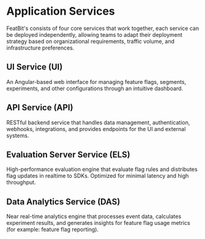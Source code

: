 # Application Services

FeatBit's consists of four core services that work together, each service can be deployed independently, allowing teams
to adapt their deployment strategy based on organizational requirements, traffic volume, and infrastructure preferences.

## UI Service (UI)

An Angular-based web interface for managing feature flags, segments, experiments, and other configurations through an
intuitive dashboard.

## API Service (API)

RESTful backend service that handles data management, authentication, webhooks, integrations, and provides endpoints for
the UI and external systems.

## Evaluation Server Service (ELS)

High-performance evaluation engine that evaluate flag rules and distributes flag updates in realtime to SDKs. Optimized
for minimal latency and high throughput.

## Data Analytics Service (DAS)

Near real-time analytics engine that processes event data, calculates experiment results, and generates insights for
feature flag usage metrics (for example: feature flag reporting).